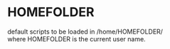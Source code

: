 # HOMEFOLDER
default scripts to be loaded in /home/HOMEFOLDER/<br>
where HOMEFOLDER is the current user name.
